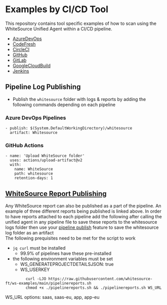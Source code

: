 # Examples by CI/CD Tool
This repository contains tool specific examples of how to scan using the WhiteSource Unified Agent within a CI/CD pipeline.

* [AzureDevOps](AzureDevops)
* [CodeFresh](CodeFresh)
* [CircleCI](CircleCI)
* [GitHub](GitHub)
* [GitLab](GitLab)
* [GoogleCloudBuild](GoogleCloudBuild)
* [Jenkins](Jenkins)


## Pipeline Log Publishing

* Publish the `whitesource` folder with logs & reports by adding the following commands depending on each pipeline

### Azure DevOps Pipelines

```
- publish: $(System.DefaultWorkingDirectory)/whitesource
  artifact: Whitesource
```
### GitHub Actions

```
- name: 'Upload WhiteSource folder'
  uses: actions/upload-artifact@v2
  with:
    name: WhiteSource
    path: whitesource
    retention-days: 1
```

## [WhiteSource Report Publishing](../pipelinereports.sh)

Any WhiteSource report can also be published as a part of the pipeline. An example of three different reports being published is linked above.  In order to have reports attached to each pipeline add the following after calling the unified agent in any pipeline file to save these reports to the whitesource logs folder
then use your [pipeline publish](CI-CD/CI-CD.md#Pipeline-Log-Publishing) feature to save the whitesource log folder as an artifact
<br>
The following prequisites need to be met for the script to work
<br>
* ```jq curl``` must be installed
  * 99.9% of pipelines have these pre-installed
* the following environment variables must be set
  * WS_GENERATEPROJECTDETAILSJSON: true
  * WS_USERKEY

```
         curl -LJO https://raw.githubusercontent.com/whitesource-ft/ws-examples/main/pipelinereports.sh
         chmod +x ./pipelinereports.sh && ./pipelinereports.sh WS_URL
```
WS_URL options: saas, saas-eu, app, app-eu